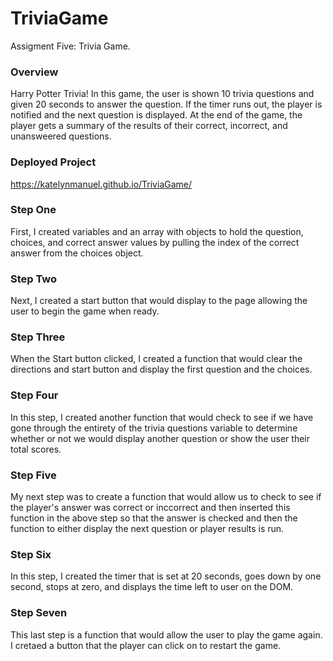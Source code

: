 # TriviaGame
Assigment Five: Trivia Game.

### Overview

Harry Potter Trivia! In this game, the user is shown 10 trivia questions and given 20 seconds to answer the question. If the timer runs out, the player is notified and the next question is displayed. At the end of the game, the player gets a summary of the results of their correct, incorrect, and unansweered questions. 

### Deployed Project

https://katelynmanuel.github.io/TriviaGame/

### Step One

First, I created variables and an array with objects to hold the question, choices, and correct answer values by pulling the index of the correct answer from the choices object.

### Step Two

Next, I created a start button that would display to the page allowing the user to begin the game when ready. 

### Step Three

When the Start button clicked, I created a function that would clear the directions and start button and display the first question and the choices.

### Step Four

In this step, I created another function that would check to see if we have gone through the entirety of the trivia questions variable to determine whether or not we would display another question or show the user their total scores. 

### Step Five 

My next step was to create a function that would allow us to check to see if the player's answer was correct or inccorrect and then inserted this function in the above step so that the answer is checked and then the function to either display the next question or player results is run.

### Step Six

In this step, I created the timer that is set at 20 seconds, goes down by one second, stops at zero, and displays the time left to user on the DOM. 

### Step Seven

This last step is a function that would allow the user to play the game again. I cretaed a button that the player can click on to restart the game. 
